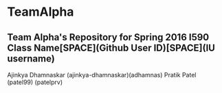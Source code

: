 # TeamAlpha
Team Alpha's Repository for Spring 2016 I590 Class
Name[SPACE](Github User ID)[SPACE](IU username)
-------------------------------------------------------------------------------
Ajinkya Dhamnaskar (ajinkya-dhamnaskar)(adhamnas)
Pratik Patel (patel99) (patelprv)
